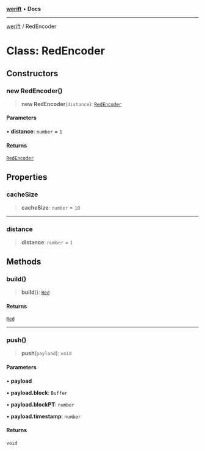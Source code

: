 [**werift**](../README.md) • **Docs**

***

[werift](../globals.md) / RedEncoder

# Class: RedEncoder

## Constructors

### new RedEncoder()

> **new RedEncoder**(`distance`): [`RedEncoder`](RedEncoder.md)

#### Parameters

• **distance**: `number` = `1`

#### Returns

[`RedEncoder`](RedEncoder.md)

## Properties

### cacheSize

> **cacheSize**: `number` = `10`

***

### distance

> **distance**: `number` = `1`

## Methods

### build()

> **build**(): [`Red`](Red.md)

#### Returns

[`Red`](Red.md)

***

### push()

> **push**(`payload`): `void`

#### Parameters

• **payload**

• **payload.block**: `Buffer`

• **payload.blockPT**: `number`

• **payload.timestamp**: `number`

#### Returns

`void`
